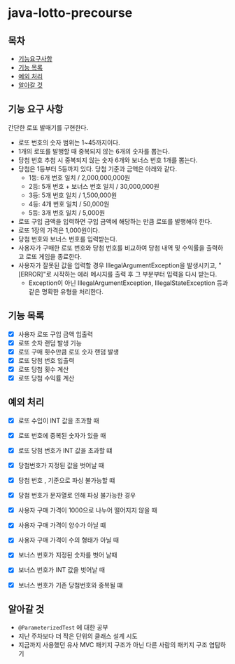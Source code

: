 # java-lotto-precourse

## 목차

- [기능요구사항](#기능-요구-사항)
- [기능 목록](#기능-목록)
- [예외 처리](#예외-처리)
- [알아갈 것](#알아갈-것)

## 기능 요구 사항

간단한 로또 발매기를 구현한다.

- 로또 번호의 숫자 범위는 1~45까지이다.
- 1개의 로또를 발행할 때 중복되지 않는 6개의 숫자를 뽑는다.
- 당첨 번호 추첨 시 중복되지 않는 숫자 6개와 보너스 번호 1개를 뽑는다.
- 당첨은 1등부터 5등까지 있다. 당첨 기준과 금액은 아래와 같다.
    - 1등: 6개 번호 일치 / 2,000,000,000원
    - 2등: 5개 번호 + 보너스 번호 일치 / 30,000,000원
    - 3등: 5개 번호 일치 / 1,500,000원
    - 4등: 4개 번호 일치 / 50,000원
    - 5등: 3개 번호 일치 / 5,000원
- 로또 구입 금액을 입력하면 구입 금액에 해당하는 만큼 로또를 발행해야 한다.
- 로또 1장의 가격은 1,000원이다.
- 당첨 번호와 보너스 번호를 입력받는다.
- 사용자가 구매한 로또 번호와 당첨 번호를 비교하여 당첨 내역 및 수익률을 출력하고 로또 게임을 종료한다.
- 사용자가 잘못된 값을 입력할 경우 IllegalArgumentException을 발생시키고, "[ERROR]"로 시작하는 에러 메시지를 출력 후 그 부분부터 입력을 다시 받는다.
    - Exception이 아닌 IllegalArgumentException, IllegalStateException 등과 같은 명확한 유형을 처리한다.


## 기능 목록

- [x] 사용자 로또 구입 금액 입출력
- [x] 로또 숫자 랜덤 발생 기능
- [x] 로또 구매 횟수만큼 로또 숫자 랜덤 발생
- [x] 로또 당첨 번호 입출력
- [x] 로또 당첨 횟수 계산
- [x] 로또 당첨 수익률 계산 

## 예외 처리
- [x] 로또 수입이 INT 값을 초과할 때 
- [X] 로또 번호에 중복된 숫자가 있을 때
- [X] 로또 당첨 번호가 INT 값을 초과할 떄 
- [X] 당첨번호가 지정된 값을 벗어날 때 
- [X] 당첨 번호 , 기준으로 파싱 불가능할 떄
- [X] 당첨 번호가 문자열로 인해 파싱 불가능한 경우
- [X] 사용자 구매 가격이 1000으로 나누어 떨어지지 않을 때
- [X] 사용자 구매 가격이 양수가 아닐 떄 
- [X] 사용자 구매 가격이 수의 형태가 아닐 때 
- [X] 보너스 번호가 지정된 숫자를 벗어 날때
- [X] 보너스 번호가 INT 값을 벗어날 때 
- [X] 보너스 번호가 기존 당첨번호와 중복될 떄




## 알아갈 것

- ```@ParameterizedTest``` 에 대한 공부
- 지난 주차보다 더 작은 단위의 클래스 설계 시도 
- 지금까지 사용했던 유사 MVC 패키지 구조가 아닌 다른 사람의 패키지 구조 염탐하기